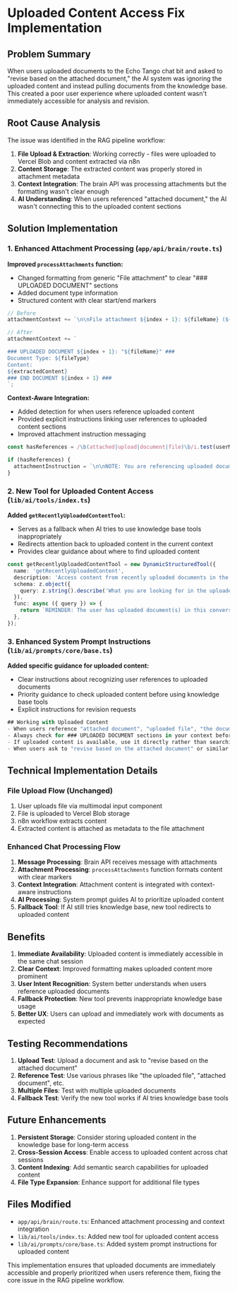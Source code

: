 # Uploaded Content Access Fix Implementation

## Problem Summary

When users uploaded documents to the Echo Tango chat bit and asked to "revise based on the attached document," the AI system was ignoring the uploaded content and instead pulling documents from the knowledge base. This created a poor user experience where uploaded content wasn't immediately accessible for analysis and revision.

## Root Cause Analysis

The issue was identified in the RAG pipeline workflow:

1. **File Upload & Extraction**: Working correctly - files were uploaded to Vercel Blob and content extracted via n8n
2. **Content Storage**: The extracted content was properly stored in attachment metadata
3. **Context Integration**: The brain API was processing attachments but the formatting wasn't clear enough
4. **AI Understanding**: When users referenced "attached document," the AI wasn't connecting this to the uploaded content sections

## Solution Implementation

### 1. Enhanced Attachment Processing (`app/api/brain/route.ts`)

**Improved `processAttachments` function:**
- Changed formatting from generic "File attachment" to clear "### UPLOADED DOCUMENT" sections
- Added document type information
- Structured content with clear start/end markers

```typescript
// Before
attachmentContext += `\n\nFile attachment ${index + 1}: ${fileName} (${fileType})\nContent: ${extractedContent}\n`;

// After  
attachmentContext += `

### UPLOADED DOCUMENT ${index + 1}: "${fileName}" ###
Document Type: ${fileType}
Content:
${extractedContent}
### END DOCUMENT ${index + 1} ###
`;
```

**Context-Aware Integration:**
- Added detection for when users reference uploaded content
- Provided explicit instructions linking user references to uploaded content sections
- Improved attachment instruction messaging

```typescript
const hasReferences = /\b(attached|upload|document|file)\b/i.test(userMessageContent);

if (hasReferences) {
  attachmentInstruction = `\n\nNOTE: You are referencing uploaded document(s). The content of ${attachmentCount === 1 ? 'the uploaded document is' : `all ${attachmentCount} uploaded documents are`} provided below in the ### UPLOADED DOCUMENT sections. When you mention "attached document", "uploaded file", or similar terms, refer to the content in these sections.\n`;
}
```

### 2. New Tool for Uploaded Content Access (`lib/ai/tools/index.ts`)

**Added `getRecentlyUploadedContentTool`:**
- Serves as a fallback when AI tries to use knowledge base tools inappropriately
- Redirects attention back to uploaded content in the current context
- Provides clear guidance about where to find uploaded content

```typescript
const getRecentlyUploadedContentTool = new DynamicStructuredTool({
  name: 'getRecentlyUploadedContent',
  description: 'Access content from recently uploaded documents in the current chat session. Use this when users reference "attached document", "uploaded file", or similar terms.',
  schema: z.object({
    query: z.string().describe('What you are looking for in the uploaded content'),
  }),
  func: async ({ query }) => {
    return `REMINDER: The user has uploaded document(s) in this conversation. The content is already available in the ### UPLOADED DOCUMENT sections of your context. Please refer to that content directly instead of searching external knowledge bases. Look for sections marked with "### UPLOADED DOCUMENT" in your current context to find the uploaded content related to: ${query}`;
  },
});
```

### 3. Enhanced System Prompt Instructions (`lib/ai/prompts/core/base.ts`)

**Added specific guidance for uploaded content:**
- Clear instructions about recognizing user references to uploaded documents
- Priority guidance to check uploaded content before using knowledge base tools
- Explicit instructions for revision requests

```typescript
## Working with Uploaded Content
- When users reference "attached document", "uploaded file", "the document I uploaded", or similar terms, they are referring to content in the ### UPLOADED DOCUMENT sections of the conversation context.
- Always check for ### UPLOADED DOCUMENT sections in your context before using knowledge base tools.
- If uploaded content is available, use it directly rather than searching external knowledge bases.
- When users ask to "revise based on the attached document" or similar requests, prioritize the uploaded content over existing knowledge base documents.
```

## Technical Implementation Details

### File Upload Flow (Unchanged)
1. User uploads file via multimodal input component
2. File is uploaded to Vercel Blob storage
3. n8n workflow extracts content
4. Extracted content is attached as metadata to the file attachment

### Enhanced Chat Processing Flow
1. **Message Processing**: Brain API receives message with attachments
2. **Attachment Processing**: `processAttachments` function formats content with clear markers
3. **Context Integration**: Attachment content is integrated with context-aware instructions
4. **AI Processing**: System prompt guides AI to prioritize uploaded content
5. **Fallback Tool**: If AI still tries knowledge base, new tool redirects to uploaded content

## Benefits

1. **Immediate Availability**: Uploaded content is immediately accessible in the same chat session
2. **Clear Context**: Improved formatting makes uploaded content more prominent
3. **User Intent Recognition**: System better understands when users reference uploaded documents
4. **Fallback Protection**: New tool prevents inappropriate knowledge base usage
5. **Better UX**: Users can upload and immediately work with documents as expected

## Testing Recommendations

1. **Upload Test**: Upload a document and ask to "revise based on the attached document"
2. **Reference Test**: Use various phrases like "the uploaded file", "attached document", etc.
3. **Multiple Files**: Test with multiple uploaded documents
4. **Fallback Test**: Verify the new tool works if AI tries knowledge base tools

## Future Enhancements

1. **Persistent Storage**: Consider storing uploaded content in the knowledge base for long-term access
2. **Cross-Session Access**: Enable access to uploaded content across chat sessions
3. **Content Indexing**: Add semantic search capabilities for uploaded content
4. **File Type Expansion**: Enhance support for additional file types

## Files Modified

- `app/api/brain/route.ts`: Enhanced attachment processing and context integration
- `lib/ai/tools/index.ts`: Added new tool for uploaded content access
- `lib/ai/prompts/core/base.ts`: Added system prompt instructions for uploaded content

This implementation ensures that uploaded documents are immediately accessible and properly prioritized when users reference them, fixing the core issue in the RAG pipeline workflow. 
